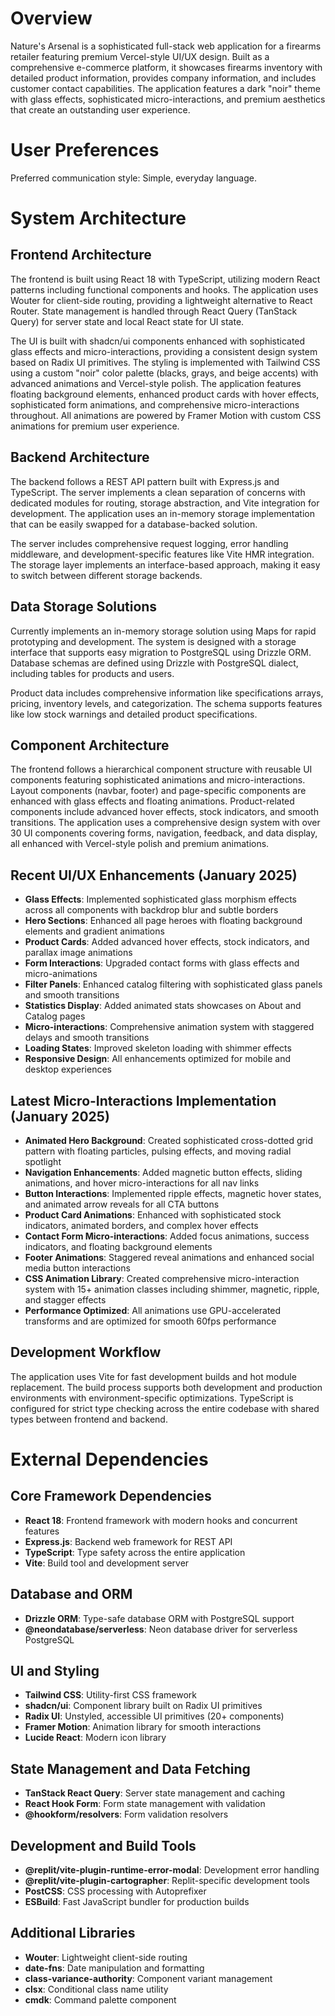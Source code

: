 # Overview

Nature's Arsenal is a sophisticated full-stack web application for a firearms retailer featuring premium Vercel-style UI/UX design. Built as a comprehensive e-commerce platform, it showcases firearms inventory with detailed product information, provides company information, and includes customer contact capabilities. The application features a dark "noir" theme with glass effects, sophisticated micro-interactions, and premium aesthetics that create an outstanding user experience.

# User Preferences

Preferred communication style: Simple, everyday language.

# System Architecture

## Frontend Architecture

The frontend is built using React 18 with TypeScript, utilizing modern React patterns including functional components and hooks. The application uses Wouter for client-side routing, providing a lightweight alternative to React Router. State management is handled through React Query (TanStack Query) for server state and local React state for UI state.

The UI is built with shadcn/ui components enhanced with sophisticated glass effects and micro-interactions, providing a consistent design system based on Radix UI primitives. The styling is implemented with Tailwind CSS using a custom "noir" color palette (blacks, grays, and beige accents) with advanced animations and Vercel-style polish. The application features floating background elements, enhanced product cards with hover effects, sophisticated form animations, and comprehensive micro-interactions throughout. All animations are powered by Framer Motion with custom CSS animations for premium user experience.

## Backend Architecture

The backend follows a REST API pattern built with Express.js and TypeScript. The server implements a clean separation of concerns with dedicated modules for routing, storage abstraction, and Vite integration for development. The application uses an in-memory storage implementation that can be easily swapped for a database-backed solution.

The server includes comprehensive request logging, error handling middleware, and development-specific features like Vite HMR integration. The storage layer implements an interface-based approach, making it easy to switch between different storage backends.

## Data Storage Solutions

Currently implements an in-memory storage solution using Maps for rapid prototyping and development. The system is designed with a storage interface that supports easy migration to PostgreSQL using Drizzle ORM. Database schemas are defined using Drizzle with PostgreSQL dialect, including tables for products and users.

Product data includes comprehensive information like specifications arrays, pricing, inventory levels, and categorization. The schema supports features like low stock warnings and detailed product specifications.

## Component Architecture

The frontend follows a hierarchical component structure with reusable UI components featuring sophisticated animations and micro-interactions. Layout components (navbar, footer) and page-specific components are enhanced with glass effects and floating animations. Product-related components include advanced hover effects, stock indicators, and smooth transitions. The application uses a comprehensive design system with over 30 UI components covering forms, navigation, feedback, and data display, all enhanced with Vercel-style polish and premium animations.

## Recent UI/UX Enhancements (January 2025)
- **Glass Effects**: Implemented sophisticated glass morphism effects across all components with backdrop blur and subtle borders
- **Hero Sections**: Enhanced all page heroes with floating background elements and gradient animations
- **Product Cards**: Added advanced hover effects, stock indicators, and parallax image animations
- **Form Interactions**: Upgraded contact forms with glass effects and micro-animations
- **Filter Panels**: Enhanced catalog filtering with sophisticated glass panels and smooth transitions
- **Statistics Display**: Added animated stats showcases on About and Catalog pages
- **Micro-interactions**: Comprehensive animation system with staggered delays and smooth transitions
- **Loading States**: Improved skeleton loading with shimmer effects
- **Responsive Design**: All enhancements optimized for mobile and desktop experiences

## Latest Micro-Interactions Implementation (January 2025)
- **Animated Hero Background**: Created sophisticated cross-dotted grid pattern with floating particles, pulsing effects, and moving radial spotlight
- **Navigation Enhancements**: Added magnetic button effects, sliding animations, and hover micro-interactions for all nav links
- **Button Interactions**: Implemented ripple effects, magnetic hover states, and animated arrow reveals for all CTA buttons
- **Product Card Animations**: Enhanced with sophisticated stock indicators, animated borders, and complex hover effects
- **Contact Form Micro-interactions**: Added focus animations, success indicators, and floating background elements
- **Footer Animations**: Staggered reveal animations and enhanced social media button interactions
- **CSS Animation Library**: Created comprehensive micro-interaction system with 15+ animation classes including shimmer, magnetic, ripple, and stagger effects
- **Performance Optimized**: All animations use GPU-accelerated transforms and are optimized for smooth 60fps performance

## Development Workflow

The application uses Vite for fast development builds and hot module replacement. The build process supports both development and production environments with environment-specific optimizations. TypeScript is configured for strict type checking across the entire codebase with shared types between frontend and backend.

# External Dependencies

## Core Framework Dependencies
- **React 18**: Frontend framework with modern hooks and concurrent features
- **Express.js**: Backend web framework for REST API
- **TypeScript**: Type safety across the entire application
- **Vite**: Build tool and development server

## Database and ORM
- **Drizzle ORM**: Type-safe database ORM with PostgreSQL support
- **@neondatabase/serverless**: Neon database driver for serverless PostgreSQL

## UI and Styling
- **Tailwind CSS**: Utility-first CSS framework
- **shadcn/ui**: Component library built on Radix UI primitives
- **Radix UI**: Unstyled, accessible UI primitives (20+ components)
- **Framer Motion**: Animation library for smooth interactions
- **Lucide React**: Modern icon library

## State Management and Data Fetching
- **TanStack React Query**: Server state management and caching
- **React Hook Form**: Form state management with validation
- **@hookform/resolvers**: Form validation resolvers

## Development and Build Tools
- **@replit/vite-plugin-runtime-error-modal**: Development error handling
- **@replit/vite-plugin-cartographer**: Replit-specific development tools
- **PostCSS**: CSS processing with Autoprefixer
- **ESBuild**: Fast JavaScript bundler for production builds

## Additional Libraries
- **Wouter**: Lightweight client-side routing
- **date-fns**: Date manipulation and formatting
- **class-variance-authority**: Component variant management
- **clsx**: Conditional class name utility
- **cmdk**: Command palette component